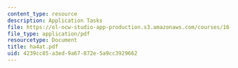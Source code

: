 ```yaml
---
content_type: resource
description: Application Tasks
file: https://ol-ocw-studio-app-production.s3.amazonaws.com/courses/16-20-structural-mechanics-fall-2002/4239cc85a3ed9a67872e5a9cc3929662_ha4at.pdf
file_type: application/pdf
resourcetype: Document
title: ha4at.pdf
uid: 4239cc85-a3ed-9a67-872e-5a9cc3929662
---
```

